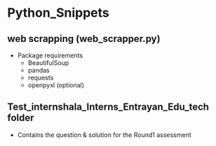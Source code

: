 # Python_Snippets

## web scrapping (web_scrapper.py)
- Package requirements
	- BeautifulSoup
	- pandas
	- requests
	- openpyxl (optional)

## Test_internshala_Interns_Entrayan_Edu_tech folder
- Contains the question &  solution for the Round1 assessment
